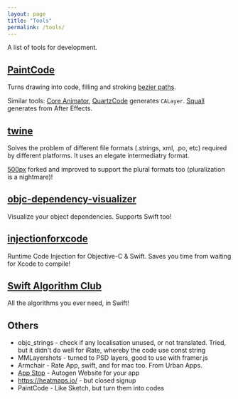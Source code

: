 ```yaml
---
layout: page
title: "Tools"
permalink: /tools/
---
```


A list of tools for development.

## [PaintCode](http://www.paintcodeapp.com)

Turns drawing into code, filling and stroking [bezier paths](http://samwize.com/2016/08/25/drawing-images-with-uibezierpath/).

Similar tools: [Core Animator](http://www.coreanimator.com/), [QuartzCode](http://www.quartzcodeapp.com/examples/) generates `CALayer`. [Squall](http://www.marcuseckert.com/squall/) generates from After Effects.


## [twine](https://github.com/mobiata/twine)

Solves the problem of different file formats (.strings, xml, .po, etc) required by different platforms. It uses an elegate intermediatry format.

[500px](https://developers.500px.com/consolidating-string-resources-across-android-ios-468932b84ccf) forked and improved to support the plural formats too (pluralization is a nightmare)!


## [objc-dependency-visualizer](https://github.com/PaulTaykalo/objc-dependency-visualizer)

Visualize your object dependencies. Supports Swift too!


## [injectionforxcode](https://github.com/johnno1962/injectionforxcode/)

Runtime Code Injection for Objective-C & Swift. Saves you time from waiting for Xcode to compile!


## [Swift Algorithm Club](https://github.com/raywenderlich/swift-algorithm-club)

All the algorithms you ever need, in Swift!


## Others

- objc_strings - check if any localisation unused, or not translated. Tried, but it didn't do well for iRate, whereby the code use const string
- MMLayershots - turned to PSD layers, good to use with framer.js
- Armchair - Rate App, swift, and for mac too. From Urban Apps.
- [App Stop](http://app-stop.appspot.com) - Autogen Website for your app
- https://heatmaps.io/ - but closed signup
- PaintCode - Like Sketch, but turn them into codes

